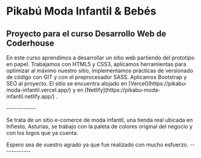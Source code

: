 # Pikabú Moda Infantil & Bebés 

## Proyecto para el curso Desarrollo Web de Coderhouse
<p>
En este curso aprendimos a desarrollar un sitio web partiendo del prototipo en papel.
Trabajamos con HTML5 y CSS3, aplicamos herramientas para optimizar al máximo nuestro sitio, implementamos prácticas de versionado de código con GIT y con el preprocesador SASS.
Aplicamos Bootstrap y SEO al proyecto.
El sitio se encuentra alojado en [Vercel](https://pikabu-moda-infantil.vercel.app/) y en [Netlify](https://pikabu-moda-infantil.netlify.app/) .
</p>
------------
<p>
Se trata de un sitio e-comerce de moda infantil, una tienda real ubicada en Infiesto, Asturias, se trabajo con la paleta de colores original del negocio y con los logos que ya cuenta.
</p>
Espero sea de vuestro agrado ya que fue realizado con mucho esfuerzo.
------------

